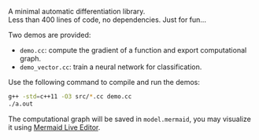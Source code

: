 
A minimal automatic differentiation library.  
Less than 400 lines of code, no dependencies. Just for fun...

Two demos are provided: 
- `demo.cc`: compute the gradient of a function and export computational graph.
- `demo_vector.cc`: train a neural network for classification.

Use the following command to compile and run the demos:
```sh
g++ -std=c++11 -O3 src/*.cc demo.cc
./a.out
```

The computational graph will be saved in `model.mermaid`, 
you may visualize it using [Mermaid Live Editor](https://mermaid-js.github.io/mermaid-live-editor/).